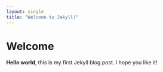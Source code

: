 ```yaml
---
layout: single
title: "Welcome to Jekyll!" 
--- 
```


# Welcome
**Hello world**, this is my first Jekyll blog post.
I hope you like it!
